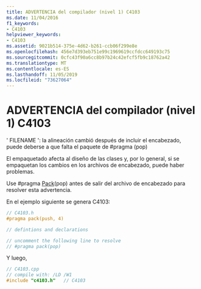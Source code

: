 ```yaml
---
title: ADVERTENCIA del compilador (nivel 1) C4103
ms.date: 11/04/2016
f1_keywords:
- C4103
helpviewer_keywords:
- C4103
ms.assetid: 9021b514-375e-4d62-b261-ccb06f299e8e
ms.openlocfilehash: 456e7d393eb751e99c1969619ccfdcc649193c75
ms.sourcegitcommit: 0cfc43f90a6cc8b97b24c42efcf5fb9c18762a42
ms.translationtype: MT
ms.contentlocale: es-ES
ms.lasthandoff: 11/05/2019
ms.locfileid: "73627064"
---
```

# <a name="compiler-warning-level-1-c4103"></a>ADVERTENCIA del compilador (nivel 1) C4103

' FILENAME ': la alineación cambió después de incluir el encabezado, puede deberse a que falta el paquete de #pragma (pop)

El empaquetado afecta al diseño de las clases y, por lo general, si se empaquetan los cambios en los archivos de encabezado, puede haber problemas.

Use #pragma [Pack](../../preprocessor/pack.md)(pop) antes de salir del archivo de encabezado para resolver esta advertencia.

En el ejemplo siguiente se genera C4103:

```cpp
// C4103.h
#pragma pack(push, 4)

// defintions and declarations

// uncomment the following line to resolve
// #pragma pack(pop)
```

Y luego,

```cpp
// C4103.cpp
// compile with: /LD /W1
#include "c4103.h"   // C4103
```